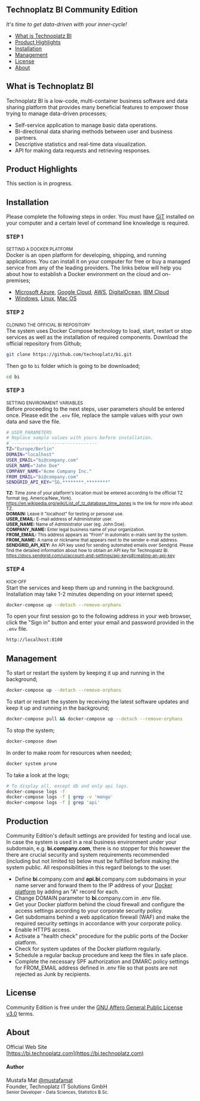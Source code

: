 ## Technoplatz BI Community Edition
*It's time to get data-driven with your inner-cycle!*

- [What is Technoplatz BI](#what-is-technoplatz-bi)
- [Product Highlights](#product-highlights)
- [Installation](#installation)
- [Management](#management)
- [License](#license)
- [About](#about)

## What is Technoplatz BI
Technoplatz BI is a low-code, multi-container business software and data sharing platform that provides many beneficial features to empower those trying to manage data-driven processes;

- Self-service application to manage basic data operations.
- BI-directional data sharing methods between user and business partners.
- Descriptive statistics and real-time data visualization.
- API for making data requests and retrieving responses.

## Product Highlights
This section is in progress.

## Installation
Please complete the following steps in order. You must have [GiT](https://git-scm.com) installed on your computer and a certain level of command line knowledge is required.

#### STEP 1
<sup>SETTING A DOCKER PLATFORM</sup>\
Docker is an open platform for developing, shipping, and running applications. You can install it on your computer for free or buy a managed service from any of the leading providers. The links below will help you about how to establish a Docker environment on the cloud and on-premises;

- [Microsoft Azure](https://azure.microsoft.com/en-us/services/kubernetes-service/docker/), [Google Cloud](https://cloud.google.com/marketplace/docs/container-images), [AWS](https://aws.amazon.com/marketplace/pp/prodview-2jrv4ti3v2r3e?sr=0-1&ref_=beagle&applicationId=AWSMPContessa), [DigitalOcean](https://marketplace.digitalocean.com/apps/docker), [IBM Cloud](https://www.ibm.com/de-de/cloud/learn/docker)
- [Windows](https://docs.docker.com/desktop/install/windows-install), [Linux](https://docs.docker.com/desktop/install/linux-install), [Mac OS](https://docs.docker.com/desktop/install/mac-install)

#### STEP 2
<sup>CLONING THE OFFICIAL BI REPOSITORY</sup>\
The system uses Docker Compose technology to load, start, restart or stop services as well as the installation of required components. Download the official repository from Github;

```bash
git clone https://github.com/technoplatz/bi.git
```

Then go to `bi` folder which is going to be downloaded;

```bash
cd bi
```

#### STEP 3
<sup>SETTING ENVIRONMENT VARIABLES</sup>\
Before proceeding to the next steps, user parameters should be entered once. Please edit the `.env` file, replace the sample values with your own data and save the file.

```bash
# USER_PARAMETERS
# Replace sample values with yours before installation.
# --------------------------------
TZ="Europe/Berlin"
DOMAIN="localhost"
USER_EMAIL="bi@company.com"
USER_NAME="John Doe"
COMPANY_NAME="Acme Company Inc."
FROM_EMAIL="bi@company.com"
SENDGRID_API_KEY="SG.********.********"
```

<sub>**TZ:** Time zone of your platform's location must be entered according to the official TZ format (eg. America/New_York). https://en.wikipedia.org/wiki/List_of_tz_database_time_zones is the link for more info about TZ.\
**DOMAIN:** Leave it "localhost" for testing or personal use.\
**USER_EMAIL:** E-mail address of Administrator user.\
**USER_NAME:** Name of Administrator user (eg. John Doe).\
**COMPANY_NAME:** Enter legal business name of your organization.\
**FROM_EMAIL:** This address appears as "From" in automatic e-mails sent by the system.\
**FROM_NAME:** A name or nickname that appears next to the sender e-mail address.\
**SENDGRID_API_KEY:** An API key used for sending automated emails over Sendgrid. Please find the detailed information about how to obtain an API key for Technoplatz BI. https://docs.sendgrid.com/ui/account-and-settings/api-keys#creating-an-api-key</sub>

#### STEP 4
<sup>KICK-OFF</sup>\
Start the services and keep them up and running in the background. Installation may take 1-2 minutes depending on your internet speed;

```bash
docker-compose up --detach --remove-orphans
```

To open your first session go to the following address in your web browser, click the "Sign in" button and enter your email and password provided in the `.env` file.

```bash
http://localhost:8100
```

## Management
To start or restart the system by keeping it up and running in the background;

```bash
docker-compose up --detach --remove-orphans
```

To start or restart the system by receiving the latest software updates and keep it up and running in the background;

```bash
docker-compose pull && docker-compose up --detach --remove-orphans
```

To stop the system;

```bash
docker-compose down
```

In order to make room for resources when needed;

```bash
docker system prune
```

To take a look at the logs;

```bash
# To display all, except db and only api logs.
docker-compose logs -f
docker-compose logs -f | grep -v 'mongo'
docker-compose logs -f | grep 'api'
```

## Production
Community Edition's default settings are provided for testing and local use. In case the system is used in a real business environment under your subdomain, e.g. **bi.company.com**, there is no stopper for this however the there are crucial security and system requirements recommended (including but not limited to) below must be fulfilled before making the system public. All responsibilities in this regard belongs to the user.
- Define **bi**.company.com and **api.bi**.company.com subdomains in your name server and forward them to the IP address of your [Docker platform](#step-1) by adding an "A" record for each.
- Change DOMAIN parameter to **bi**.company.com in .env file.
- Get your Docker platform behind the cloud firewall and configure the access settings according to your corporate security policy.
- Get subdomains behind a web application firewall (WAF) and make the required security settings in accordance with your corporate policy.
- Enable HTTPS access.
- Activate a "health check" procedure for the public ports of the Docker platform.
- Check for system updates of the Docker platform regularly.
- Schedule a regular backup procedure and keep the files in safe place.
- Complete the necessary SPF authorization and DMARC policy settings for FROM_EMAIL address defined in .env file so that posts are not rejected as Junk by recipients.

## License
Community Edition is free under the [GNU Affero General Public License v3.0](https://github.com/Technoplatz/bi/blob/main/LICENSE) terms.

## About
Official Web Site\
[https://bi.technoplatz.com](https://bi.technoplatz.com)

#### Author
Mustafa Mat [@mustafamat](https://www.github.com/mustafamat)\
Founder, Technoplatz IT Solutions GmbH\
<sup>Senior Developer - Data Sciences, Statistics B.Sc.</sup>